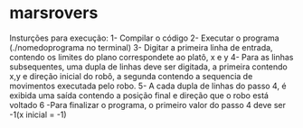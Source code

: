 # marsrovers
Insturções para execução:
1- Compilar o código
2- Executar o programa (./nomedoprograma no terminal)
3- Digitar a primeira linha de entrada, contendo os limites do plano correspondete ao platô, x e y
4- Para as linhas subsequentes, uma dupla de linhas deve ser digitada, a primeira contendo x,y e direção inicial do robô, a segunda contendo a sequencia de movimentos executada pelo robo.
5- A cada dupla de linhas do passo 4, é exibida uma saída contendo a posição final e direção que o robo está voltado
6 -Para finalizar o programa, o primeiro valor do passo 4 deve ser -1(x inicial = -1)
